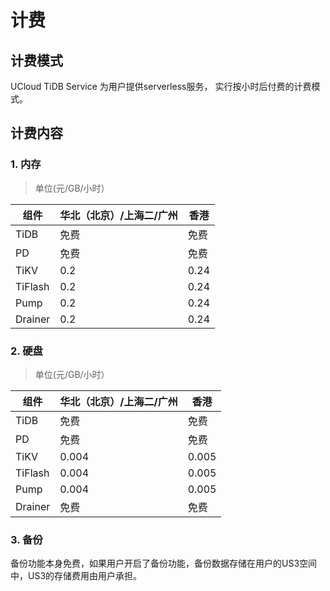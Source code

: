 # 计费

## 计费模式

UCloud TiDB Service 为用户提供serverless服务， 实行按小时后付费的计费模式。

## 计费内容

### 1. 内存

> 单位(元/GB/小时）

| 组件  | 华北（北京）/上海二/广州 | 香港 |
| ------- | ------- | ------- | 
| TiDB    | 免费    | 免费  |
| PD      | 免费    | 免费  |
| TiKV    | 0.2    | 0.24 |
| TiFlash | 0.2    | 0.24 |
| Pump    | 0.2    | 0.24  |
| Drainer | 0.2    | 0.24 |

### 2. 硬盘

> 单位(元/GB/小时）

| 组件  | 华北（北京）/上海二/广州 | 香港 |
| ------- | ------- | ------- | 
| TiDB    | 免费    | 免费  |
| PD      | 免费    | 免费  |
| TiKV    | 0.004  | 0.005 |
| TiFlash | 0.004  | 0.005 |
| Pump    | 0.004  | 0.005 |
| Drainer | 免费    | 免费  |

### 3. 备份

备份功能本身免费，如果用户开启了备份功能，备份数据存储在用户的US3空间中，US3的存储费用由用户承担。
